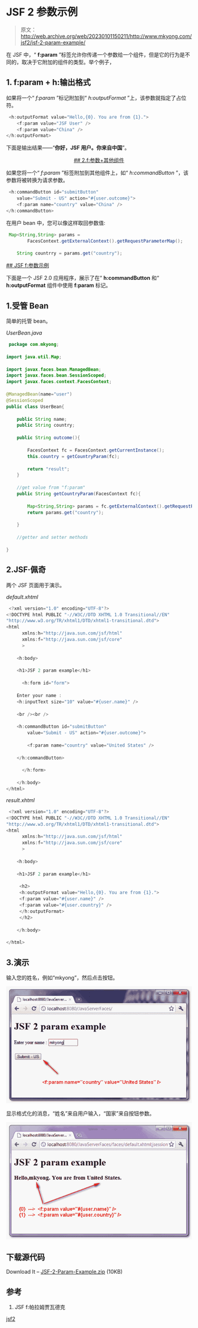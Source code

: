 # JSF 2 参数示例

> 原文：<http://web.archive.org/web/20230101150211/http://www.mkyong.com/jsf2/jsf-2-param-example/>

在 JSF 中，“ **f:param** ”标签允许你传递一个参数给一个组件，但是它的行为是不同的，取决于它附加的组件的类型。举个例子，

## 1\. f:param + h:输出格式

如果将一个“ *f:param* ”标记附加到“ *h:outputFormat* ”上，该参数就指定了占位符。

```java
 <h:outputFormat value="Hello,{0}. You are from {1}.">
	<f:param value="JSF User" />
	<f:param value="China" />
</h:outputFormat> 
```

下面是输出结果——“**你好，JSF 用户。你来自中国**”。

 <ins class="adsbygoogle" style="display:block; text-align:center;" data-ad-format="fluid" data-ad-layout="in-article" data-ad-client="ca-pub-2836379775501347" data-ad-slot="6894224149">## 2.f:参数+其他组件

如果您将一个“ *f:param* ”标签附加到其他组件上，如“ *h:commandButton* ”，该参数将被转换为请求参数。

```java
 <h:commandButton id="submitButton" 
	value="Submit - US" action="#{user.outcome}">
	<f:param name="country" value="China" />
</h:commandButton> 
```

在用户 bean 中，您可以像这样取回参数值:

```java
 Map<String,String> params = 
		FacesContext.getExternalContext().getRequestParameterMap();

	String countrry = params.get("country"); 
```

 <ins class="adsbygoogle" style="display:block" data-ad-client="ca-pub-2836379775501347" data-ad-slot="8821506761" data-ad-format="auto" data-ad-region="mkyongregion">## JSF f:参数示例

下面是一个 JSF 2.0 应用程序，展示了在“ **h:commandButton** 和“ **h:outputFormat** 组件中使用 **f:param** 标记。

## 1.受管 Bean

简单的托管 bean。

*UserBean.java*

```java
 package com.mkyong;

import java.util.Map;

import javax.faces.bean.ManagedBean;
import javax.faces.bean.SessionScoped;
import javax.faces.context.FacesContext;

@ManagedBean(name="user")
@SessionScoped
public class UserBean{

	public String name;
	public String country;

	public String outcome(){

		FacesContext fc = FacesContext.getCurrentInstance();
		this.country = getCountryParam(fc);

		return "result";
	}

	//get value from "f:param"
	public String getCountryParam(FacesContext fc){

		Map<String,String> params = fc.getExternalContext().getRequestParameterMap();
		return params.get("country");

	}

	//getter and setter methods

} 
```

## 2.JSF·佩奇

两个 JSF 页面用于演示。

*default.xhtml*

```java
 <?xml version="1.0" encoding="UTF-8"?>
<!DOCTYPE html PUBLIC "-//W3C//DTD XHTML 1.0 Transitional//EN" 
"http://www.w3.org/TR/xhtml1/DTD/xhtml1-transitional.dtd">
<html    
      xmlns:h="http://java.sun.com/jsf/html"
      xmlns:f="http://java.sun.com/jsf/core"
      >

    <h:body>

    <h1>JSF 2 param example</h1>

      <h:form id="form">

	Enter your name :
	<h:inputText size="10" value="#{user.name}" />

	<br /><br />

	<h:commandButton id="submitButton" 
		value="Submit - US" action="#{user.outcome}">

		<f:param name="country" value="United States" />

	</h:commandButton>

      </h:form>

    </h:body>
</html> 
```

*result.xhtml*

```java
 <?xml version="1.0" encoding="UTF-8"?>
<!DOCTYPE html PUBLIC "-//W3C//DTD XHTML 1.0 Transitional//EN" 
"http://www.w3.org/TR/xhtml1/DTD/xhtml1-transitional.dtd">
<html    
      xmlns:h="http://java.sun.com/jsf/html"
      xmlns:f="http://java.sun.com/jsf/core"
      >

    <h:body>

    <h1>JSF 2 param example</h1>

     <h2>
     <h:outputFormat value="Hello,{0}. You are from {1}.">
	 <f:param value="#{user.name}" />
	 <f:param value="#{user.country}" />
     </h:outputFormat>
     </h2>

    </h:body>

</html> 
```

## 3.演示

输入您的姓名，例如“mkyong”，然后点击按钮。

![jsf2-Param-Example-1](img/1535a9d426c77c1eccf92e9ffe1d91c3.png "jsf2-Param-Example-1")

显示格式化的消息，“姓名”来自用户输入，“国家”来自按钮参数。

![jsf2-Param-Example-2](img/da34ef5e2ee1b26f8de6fe2c539c9046.png "jsf2-Param-Example-2")

## 下载源代码

Download It – [JSF-2-Param-Example.zip](http://web.archive.org/web/20190216232832/http://www.mkyong.com/wp-content/uploads/2010/11/JSF-2-Param-Example.zip) (10KB)

## 参考

1.  JSF f:帕拉姆贾瓦德克

[jsf2](http://web.archive.org/web/20190216232832/http://www.mkyong.com/tag/jsf2/)







